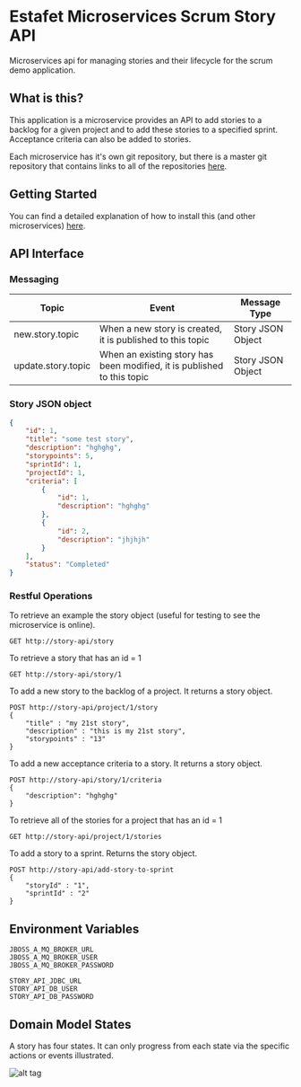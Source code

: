 # Estafet Microservices Scrum Story API
Microservices api for managing stories and their lifecycle for the scrum demo application.
## What is this?
This application is a microservice provides an API to add stories to a backlog for a given project and to add these stories to a specified sprint. Acceptance criteria can also be added to stories.

Each microservice has it's own git repository, but there is a master git repository that contains links to all of the repositories [here](https://github.com/stericbro/estafet-microservices-scrum).
## Getting Started
You can find a detailed explanation of how to install this (and other microservices) [here](https://github.com/stericbro/estafet-microservices-scrum#getting-started).
## API Interface

### Messaging

|Topic   |Event    |Message Type |
|--------|---------|-------------|
|new.story.topic|When a new story is created, it is published to this topic|Story JSON Object|
|update.story.topic|When an existing story has been modified, it is published to this topic|Story JSON Object|

### Story JSON object

```json
{
    "id": 1,
    "title": "some test story",
    "description": "hghghg",
    "storypoints": 5,
    "sprintId": 1,
    "projectId": 1,
    "criteria": [
        {
            "id": 1,
            "description": "hghghg"
        },
        {
            "id": 2,
            "description": "jhjhjh"
        }
    ],
    "status": "Completed"
}
```

### Restful Operations

To retrieve an example the story object (useful for testing to see the microservice is online).

```
GET http://story-api/story
```

To retrieve a story that has an id = 1

```
GET http://story-api/story/1
```

To add a new story to the backlog of a project. It returns a story object.

```
POST http://story-api/project/1/story
{
    "title" : "my 21st story",
    "description" : "this is my 21st story",
    "storypoints" : "13"
}
```

To add a new acceptance criteria to a story. It returns a story object.

```
POST http://story-api/story/1/criteria
{
    "description": "hghghg"
}
```

To retrieve all of the stories for a project that has an id = 1

```
GET http://story-api/project/1/stories
```

To add a story to a sprint. Returns the story object.

```
POST http://story-api/add-story-to-sprint
{
    "storyId" : "1",
    "sprintId" : "2"
}
```

## Environment Variables
```
JBOSS_A_MQ_BROKER_URL
JBOSS_A_MQ_BROKER_USER
JBOSS_A_MQ_BROKER_PASSWORD

STORY_API_JDBC_URL
STORY_API_DB_USER
STORY_API_DB_PASSWORD
```

## Domain Model States
A story has four states. It can only progress from each state via the specific actions or events illustrated.

![alt tag](https://github.com/stericbro/estafet-microservices-scrum-api-story/blob/master/StoryStateModel.png)


